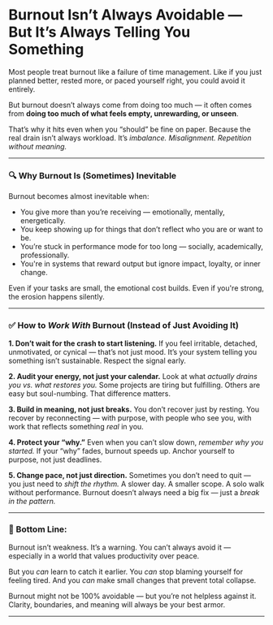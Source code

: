# **Burnout Isn’t Always Avoidable — But It’s Always Telling You Something**

Most people treat burnout like a failure of time management. Like if you just planned better, rested more, or paced yourself right, you could avoid it entirely.

But burnout doesn’t always come from doing too much — it often comes from **doing too much of what feels empty, unrewarding, or unseen**.

That’s why it hits even when you “should” be fine on paper.
Because the real drain isn’t always workload.
It’s *imbalance. Misalignment. Repetition without meaning.*

---

### 🔍 Why Burnout Is (Sometimes) Inevitable

Burnout becomes almost inevitable when:

* You give more than you’re receiving — emotionally, mentally, energetically.
* You keep showing up for things that don’t reflect who you are or want to be.
* You’re stuck in performance mode for too long — socially, academically, professionally.
* You're in systems that reward output but ignore impact, loyalty, or inner change.

Even if your tasks are small, the emotional cost builds.
Even if you're strong, the erosion happens silently.

---

### ✅ How to *Work With* Burnout (Instead of Just Avoiding It)

**1. Don’t wait for the crash to start listening.**
If you feel irritable, detached, unmotivated, or cynical — that’s not just mood. It’s your system telling you something isn’t sustainable. Respect the signal early.

**2. Audit your energy, not just your calendar.**
Look at what *actually drains you vs. what restores you.*
Some projects are tiring but fulfilling. Others are easy but soul-numbing. That difference matters.

**3. Build in meaning, not just breaks.**
You don’t recover just by resting. You recover by reconnecting — with purpose, with people who see you, with work that reflects something *real* in you.

**4. Protect your “why.”**
Even when you can’t slow down, *remember why you started.* If your “why” fades, burnout speeds up. Anchor yourself to purpose, not just deadlines.

**5. Change pace, not just direction.**
Sometimes you don’t need to quit — you just need to *shift the rhythm.* A slower day. A smaller scope. A solo walk without performance. Burnout doesn’t always need a big fix — just a *break in the pattern.*

---

### 🧠 Bottom Line:

Burnout isn’t weakness. It’s a warning.
You can’t always avoid it — especially in a world that values productivity over peace.

But you *can* learn to catch it earlier.
You *can* stop blaming yourself for feeling tired.
And you *can* make small changes that prevent total collapse.

Burnout might not be 100% avoidable — but you’re not helpless against it.
Clarity, boundaries, and meaning will always be your best armor.

---
